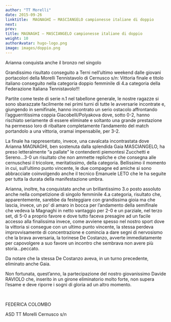 ```yaml
---
author: "TT Morelli"
date: 2015-09-26
linktitle:  MAGNAGHI – MASCIANGELO campionesse italiane di doppio
next:
prev:
title: MAGNAGHI – MASCIANGELO campionesse italiane di doppio
weight: 10
authorAvatar: hugo-logo.png
image: images/doppio.png
---
```


Arianna conquista anche il bronzo nel singolo

Grandissimo risultato conseguito a Terni nell’ultimo weekend dalle giovani portacolori della Morelli Tennistavolo di Cernusco s/n: Vittoria finale e titolo italiano conseguito nella categoria doppio femminile di 4.a categoria della Federazione Italiana Tennistavolo!!!

Partite come teste di serie n.1 nel tabellone generale, le nostre ragazze si sono sbarazzate facilmente nei primi turni di tutte le avversarie incontrate e, giungendo in semifinale, hanno incontrato un serio ostacolo affrontando l’agguerritissima coppia Giacobelli/Polyakova dove, sotto 0-2, hanno rischiato seriamente di essere eliminate e soltanto una grande prestazione ha permesso loro di ribaltare completamente l’andamento del match portandolo a una vittoria, oramai impensabile, per 3-2.

La finale ha rappresentato, invece, una cavalcata incontrastata dove Arianna MAGNAGHI, ben sostenuta dalla splendida Gaia MASCIANGELO, ha preso letteralmente “a pallate” le contendenti piemontesi  Zucchetti e Sereno…3-0 un risultato che non ammette repliche e che consegna alle cernuschesi il tricolore, meritatissimo, della categoria. Bellissimo il momento in cui, sull’ultimo punto vincente, le due compagne ed amiche si sono abbracciate coinvolgendo anche il tecnico Emanuele LETO che le ha seguite per tutta la durata della manifestazione umbra.


Arianna, inoltre, ha conquistato anche un brillantissimo 3.o posto assoluto anche nella competizione di singolo femminile 4.a categoria, risultato che, apparentemente, sarebbe da festeggiare con grandissima gioia ma che lascia, invece, un po’ di amaro in bocca per l’andamento della semifinale che vedeva la Magnaghi in netto vantaggio per 2-0 e un parziale, nel terzo set, di 5-0 a proprio favore e dove tutto faceva presagire ad un facile accesso alla finalissima invece, come avviene spesso nel nostro sport dove la vittoria si consegue con un ultimo punto vincente, la stessa perdeva improvvisamente di concentrazione e comincia a dare segni di nervosismo che la brava avversaria, la torinese De Costanzo, avverte immediatamente per capovolgere a suo favore un incontro che sembrava non avere più storia…peccato.

Da notare che la stessa De Costanzo aveva, in un turno precedente, eliminato anche Gaia.

Non fortunata, quest’anno, la partecipazione del nostro giovanissimo Davide RAVIOLO che, inserito in un girone eliminatorio molto forte, non supera l’esame e deve riporre i sogni di gloria ad un altro momento.

​


FEDERICA COLOMBO

ASD TT Morelli Cernusco s/n
